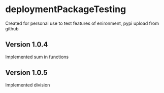 # deploymentPackageTesting
Created for personal use to test features of enironment, pypi upload from github

## Version 1.0.4
Implemented sum in functions

## Version 1.0.5
Implemented division
